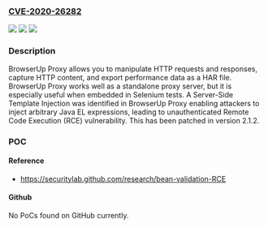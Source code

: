 ### [CVE-2020-26282](https://cve.mitre.org/cgi-bin/cvename.cgi?name=CVE-2020-26282)
![](https://img.shields.io/static/v1?label=Product&message=browserup-proxy&color=blue)
![](https://img.shields.io/static/v1?label=Version&message=n%2Fa&color=blue)
![](https://img.shields.io/static/v1?label=Vulnerability&message=CWE-74%20Improper%20Neutralization%20of%20Special%20Elements%20in%20Output%20Used%20by%20a%20Downstream%20Component%20('Injection')&color=brighgreen)

### Description

BrowserUp Proxy allows you to manipulate HTTP requests and responses, capture HTTP content, and export performance data as a HAR file. BrowserUp Proxy works well as a standalone proxy server, but it is especially useful when embedded in Selenium tests. A Server-Side Template Injection was identified in BrowserUp Proxy enabling attackers to inject arbitrary Java EL expressions, leading to unauthenticated Remote Code Execution (RCE) vulnerability. This has been patched in version 2.1.2.

### POC

#### Reference
- https://securitylab.github.com/research/bean-validation-RCE

#### Github
No PoCs found on GitHub currently.

